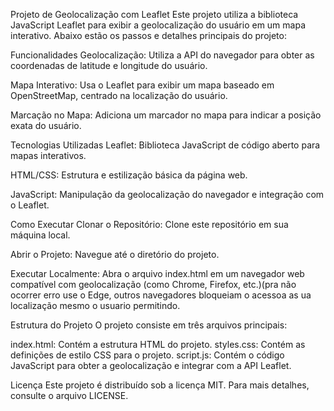 Projeto de Geolocalização com Leaflet
Este projeto utiliza a biblioteca JavaScript Leaflet para exibir a geolocalização do usuário em um mapa interativo. Abaixo estão os passos e detalhes principais do projeto:

Funcionalidades
Geolocalização: Utiliza a API do navegador para obter as coordenadas de latitude e longitude do usuário.

Mapa Interativo: Usa o Leaflet para exibir um mapa baseado em OpenStreetMap, centrado na localização do usuário.

Marcação no Mapa: Adiciona um marcador no mapa para indicar a posição exata do usuário.

Tecnologias Utilizadas
Leaflet: Biblioteca JavaScript de código aberto para mapas interativos.

HTML/CSS: Estrutura e estilização básica da página web.

JavaScript: Manipulação da geolocalização do navegador e integração com o Leaflet.

Como Executar
Clonar o Repositório: Clone este repositório em sua máquina local.

Abrir o Projeto: Navegue até o diretório do projeto.

Executar Localmente: Abra o arquivo index.html em um navegador web compatível com geolocalização (como Chrome, Firefox, etc.)(pra não ocorrer erro use o Edge, outros navegadores bloqueiam o acessoa as ua localização mesmo o usuario permitindo.

Estrutura do Projeto
O projeto consiste em três arquivos principais:

index.html: Contém a estrutura HTML do projeto.
styles.css: Contém as definições de estilo CSS para o projeto.
script.js: Contém o código JavaScript para obter a geolocalização e integrar com a API Leaflet.

Licença
Este projeto é distribuído sob a licença MIT. Para mais detalhes, consulte o arquivo LICENSE.

